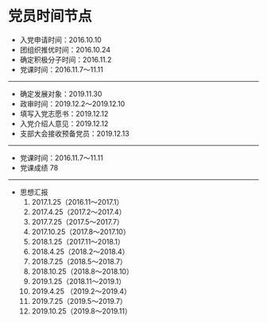 # 党员时间节点

- 入党申请时间：2016.10.10
- 团组织推优时间：2016.10.24
- 确定积极分子时间：2016.11.2
- 党课时间：2016.11.7～11.11
---
- 确定发展对象：2019.11.30
- 政审时间：2019.12.2～2019.12.10
- 填写入党志愿书：2019.12.12
- 入党介绍人意见：2019.12.12
- 支部大会接收预备党员：2019.12.13
---
- 党课时间：2016.11.7～11.11
- 党课成绩 78
---
- 思想汇报
	1. 2017.1.25（2016.11～2017.1）
	2. 2017.4.25（2017.2～2017.4）
	3. 2017.7.25（2017.5～2017.7）
	4. 2017.10.25（2017.8～2017.10）
	5. 2018.1.25（2017.11～2018.1）
	6. 2018.4.25（2018.2～2018.4）
	7. 2018.7.25（2018.5～2018.7）
	8. 2018.10.25（2018.8～2018.10）
	9. 2019.1.25（2018.11～2019.1）
	10. 2019.4.25 （2019.2～2019.4）
	11. 2019.7.25（2019.5～2019.7）
	12. 2019.10.25（2019.8～2019.11）
